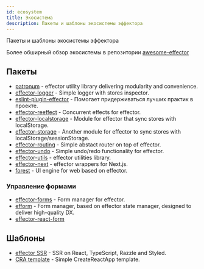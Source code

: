 ```yaml
---
id: ecosystem
title: Экосистема
description: Пакеты и шаблоны экосистемы эффектора
---
```


Пакеты и шаблоны экосистемы эффектора

Более обширный обзор экосистемы в репозитории [awesome-effector](https://github.com/effector/awesome)

## Пакеты

- [patronum](https://github.com/effector/patronum) - effector utility library delivering modularity and convenience.
- [effector-logger](https://github.com/effector/logger) - Simple logger with stores inspector.
- [eslint-plugin-effector](https://github.com/effector/eslint-plugin-effector) - Помогает придерживаться лучших практик в проекте.
- [effector-reeffect](https://github.com/yumauri/effector-reeffect) - Concurrent effects for effector.
- [effector-localstorage](https://github.com/lessmess-dev/effector-localstorage) - Module for effector that sync stores with localStorage.
- [effector-storage](https://github.com/yumauri/effector-storage) - Another module for effector to sync stores with localStorage/sessionStorage.
- [effector-routing](https://github.com/Kelin2025/effector-routing) - Simple abstact router on top of effector.
- [effector-undo](https://github.com/tanyaisinmybed/effector-undo) - Simple undo/redo functionality for effector.
- [effector-utils](https://github.com/Kelin2025/effector-utils) - effector utilities library.
- [effector-next](https://github.com/weyheyhey/effector-next) - effector wrappers for Next.js.
- [forest](https://github.com/effector/effector/tree/master/packages/forest) - UI engine for web based on effector.

### Управление формами

- [effector-forms](https://github.com/aanation/effector-forms) - Form manager for effector.
- [efform](https://github.com/tehSLy/efform) - Form manager, based on effector state manager, designed to deliver high-quality DX.
- [effector-react-form](https://github.com/GTOsss/effector-react-form)

## Шаблоны

- [effector SSR](https://github.com/effector/razzle-template) - SSR on React, TypeScript, Razzle and Styled.
- [CRA template](https://github.com/effector/cra-template) - Simple CreateReactApp template.
